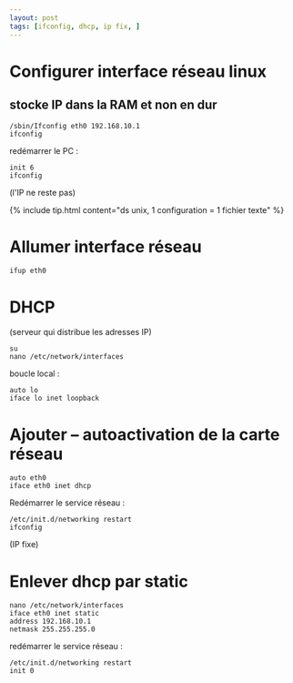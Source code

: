 ```yaml
---
layout: post
tags: [ifconfig, dhcp, ip fix, ]
---
```

# Configurer interface réseau linux

## stocke IP dans la RAM et non en dur
```
/sbin/Ifconfig eth0 192.168.10.1
ifconfig
```
redémarrer le PC :
```
init 6
ifconfig
```
(l'IP ne reste pas)

{% include tip.html content="ds unix, 1 configuration = 1 fichier texte" %}

# Allumer interface réseau
```Shell Session
ifup eth0
```

# DHCP

(serveur qui distribue les adresses IP)

```
su
nano /etc/network/interfaces
```
boucle local :

```
auto lo
iface lo inet loopback
```

# Ajouter – autoactivation de la carte réseau
```
auto eth0
iface eth0 inet dhcp
```

Redémarrer le service réseau :
```
/etc/init.d/networking restart
ifconfig
```
(IP fixe)

# Enlever dhcp par static

```
nano /etc/network/interfaces
iface eth0 inet static
address 192.168.10.1
netmask 255.255.255.0
```
redémarrer le service réseau :
```
/etc/init.d/networking restart
init 0
```



